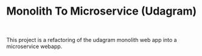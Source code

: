 <h1>Monolith To Microservice (Udagram)</h2>
<br>

<div>
<p>This project is a refactoring of the udagram monolith web app into
a microservice webapp.</p>
</div>
